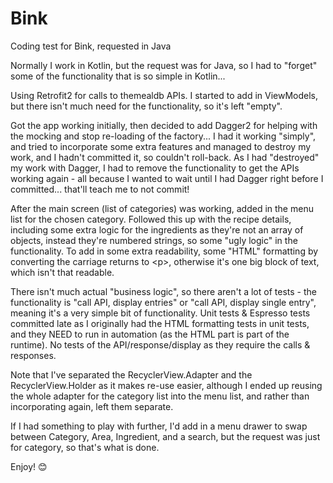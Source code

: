 # Bink
Coding test for Bink, requested in Java

Normally I work in Kotlin, but the request was for Java, so I had to "forget" some of the functionality that is so simple in Kotlin...

Using Retrofit2 for calls to themealdb APIs.
I started to add in ViewModels, but there isn't much need for the functionality, so it's left "empty".

Got the app working initially, then decided to add Dagger2 for helping with the mocking and stop re-loading of the factory... I had it working "simply", and tried to incorporate some extra features and managed to destroy my work, and I hadn't committed it, so couldn't roll-back.
As I had "destroyed" my work with Dagger, I had to remove the functionality to get the APIs working again - all because I wanted to wait until I had Dagger right before I committed... that'll teach me to not commit!

After the main screen (list of categories) was working, added in the menu list for the chosen category.
Followed this up with the recipe details, including some extra logic for the ingredients as they're not an array of objects, instead they're numbered strings, so some "ugly logic" in the functionality.
To add in some extra readability, some "HTML" formatting by converting the carriage returns to &lt;p&gt;, otherwise it's one big block of text, which isn't that readable.

There isn't much actual "business logic", so there aren't a lot of tests - the functionality is "call API, display entries" or "call API, display single entry", meaning it's a very simple bit of functionality.
Unit tests & Espresso tests committed late as I originally had the HTML formatting tests in unit tests, and they NEED to run in automation (as the HTML part is part of the runtime).
No tests of the API/response/display as they require the calls & responses.

Note that I've separated the RecyclerView.Adapter and the RecyclerView.Holder as it makes re-use easier, although I ended up reusing the whole adapter for the category list into the menu list, and rather than incorporating again, left them separate.

If I had something to play with further, I'd add in a menu drawer to swap between Category, Area, Ingredient, and a search, but the request was just for category, so that's what is done.

Enjoy! 😊
